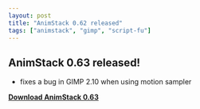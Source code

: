 ```yaml
---
layout: post
title: "AnimStack 0.62 released"
tags: ["animstack", "gimp", "script-fu"]
---
```


## AnimStack 0.63 released!

- fixes a bug in GIMP 2.10 when using motion sampler

**[Download AnimStack 0.63](https://github.com/tshatrov/scriptfu/releases/download/animstack-0.63/animstack.scm)**
